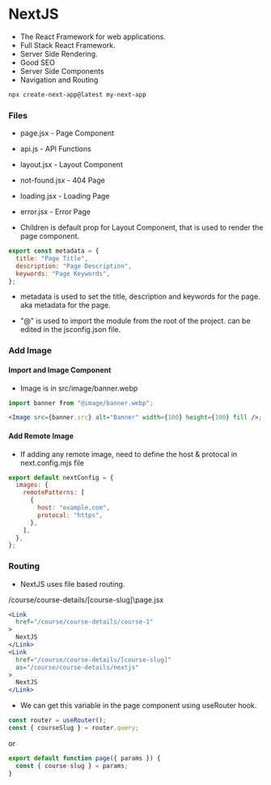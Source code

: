 # NextJS

- The React Framework for web applications.
- Full Stack React Framework.
- Server Side Rendering.
- Good SEO
- Server Side Components
- Navigation and Routing

```bash
npx create-next-app@latest my-next-app
```

### Files

- page.jsx - Page Component
- api.js - API Functions
- layout.jsx - Layout Component
- not-found.jsx - 404 Page
- loading.jsx - Loading Page
- error.jsx - Error Page

- Children is default prop for Layout Component, that is used to render the page component.

```jsx
export const metadata = {
  title: "Page Title",
  description: "Page Description",
  keywords: "Page Keywords",
};
```

- metadata is used to set the title, description and keywords for the page. aka metadata for the page.

- "@" is used to import the module from the root of the project. can be edited in the jsconfig.json file.

### Add Image

#### Import and Image Component

- Image is in src/image/banner.webp

```jsx
import banner from "@image/banner.webp";

<Image src={banner.src} alt="Banner" width={100} height={100} fill />;
```

#### Add Remote Image

- If adding any remote image, need to define the host & protocal in next.config.mjs file

```mjs
export default nextConfig = {
  images: {
    remotePatterns: [
      {
        host: "example.com",
        protocal: "https",
      },
    ],
  },
};
```

### Routing

- NextJS uses file based routing.

/course/course-details/[course-slug]\page.jsx <!-- need to check the syntax -->

```jsx
<Link
  href="/course/course-details/course-1"
>
  NextJS
</Link>
<Link
  href="/course/course-details/[course-slug]"
  as="/course/course-details/nextjs"
>
  NextJS
</Link>
```

- We can get this variable in the page component using useRouter hook.

```jsx
const router = useRouter();
const { courseSlug } = router.query;
```

or

```jsx
export default function page({ params }) {
  const { course-slug } = params;
}
```
